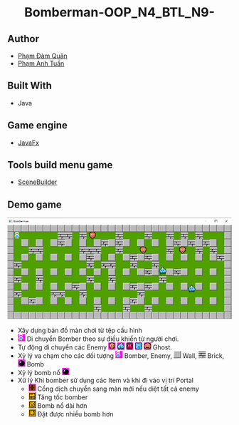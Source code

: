<h1 align="center"><project-name>Bomberman-OOP_N4_BTL_N9-</h1>

## Author
- [Phạm Đàm Quân](https://github.com/ZeroGxMax)
- [Phạm Anh Tuấn](https://github.com/SakamakiIzayoi123)

## Built With
- Java

## Game engine
- [JavaFx](https://openjfx.io/openjfx-docs/)

## Tools build menu game
- [SceneBuilder](https://gluonhq.com/products/scene-builder/)

## Demo game
![Demo.png](Demo.png)
- Xây dựng bản đồ màn chơi từ tệp cấu hình
- ![Bomber](res/sprites/player_down.png) Di chuyển Bomber theo sự điều khiển từ người chơi.
- Tự động di chuyển các Enemy ![Balloon](res/sprites/balloom_right1.png) ![Oneal](res/sprites/oneal_right1.png) ![Doll](res/sprites/doll_right1.png) ![Kondoria](res/sprites/kondoria_right1.png) ![Minvo](res/sprites/minvo_right1.png) Ghost.
- Xỷ lý va chạm cho các đối tượng ![Bomber](res/sprites/player_down.png) Bomber, Enemy,
![Wall](res/sprites/wall.png) Wall, 
![Brick](res/sprites/brick.png) Brick, 
![Bomb](res/sprites/bomb.png) Bomb
- Xỷ lý bomb nổ ![](res/sprites/bomb.png)
- Xử lý Khi bomber sử dụng các Item và khi đi vào vị trí Portal
    + ![Portal](res/sprites/portal.png) Cổng dịch chuyển sang màn mới nếu diệt tất cả enemy
    + ![SpeedItem](res/sprites/powerup_speed.png) Tăng tốc bomber
    + ![FlameItem](res/sprites/powerup_flames.png) Bomb nổ dài hơn
    + ![BombItem](res/sprites/powerup_bombs.png) Đặt được nhiều bomb hơn
